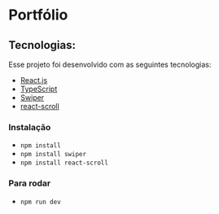 # Portfólio

## Tecnologias:

Esse projeto foi desenvolvido com as seguintes tecnologias:

- [React.js](https://reactjs.org)
- [TypeScript](https://www.typescriptlang.org/)
- [Swiper](https://swiperjs.com/)
- [react-scroll](https://www.npmjs.com/package/react-scroll)

### Instalação
 - `npm install`
 - `npm install swiper`
 - `npm install react-scroll`

### Para rodar
 - `npm run dev`